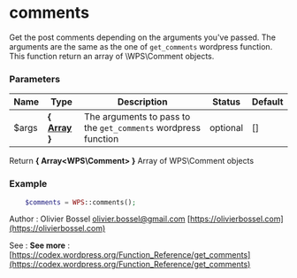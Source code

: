 # comments

Get the post comments depending on the arguments you've passed.
The arguments are the same as the one of `get_comments` wordpress function.
This function return an array of \WPS\Comment objects.



### Parameters
Name  |  Type  |  Description  |  Status  |  Default
------------  |  ------------  |  ------------  |  ------------  |  ------------
$args  |  **{ [Array](http://php.net/manual/en/language.types.array.php) }**  |  The arguments to pass to the `get_comments` wordpress function  |  optional  |  []

Return **{ Array<WPS\Comment> }** Array of WPS\Comment objects

### Example
```php
	$comments = WPS::comments();
```
Author : Olivier Bossel [olivier.bossel@gmail.com](mailto:olivier.bossel@gmail.com) [https://olivierbossel.com](https://olivierbossel.com)

See : **See more** : [https://codex.wordpress.org/Function_Reference/get_comments](https://codex.wordpress.org/Function_Reference/get_comments)